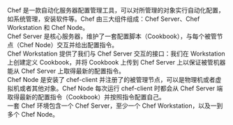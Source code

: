 Chef 是一款自动化服务器配置管理工具，可以对所管理的对象实行自动化配置，如系统管理，安装软件等。Chef 由三大组件组成：Chef Server、Chef Workstation 和 Chef Node。  
Chef Server 是核心服务器，维护了一套配置脚本（Cookbook），与每个被管节点（Chef Node）交互并给出配置指令。  
Chef Workstation 提供了我们与 Chef Server 交互的接口：我们在 Workstation 上创建定义 Cookbook，并将 Cookbook 上传到 Chef Server 上以保证被管机器能从 Chef Server 上取得最新的配置指令。  
Chef Node 是安装了 chef-client 并注册了的被管理节点，可以是物理机或者虚拟机或者其他对象。Chef Node 每次运行 chef-client 时都会从 Chef Server 端取得最新的配置指令（Cookbook）并按照指令配置自己。  
一套 Chef 环境包含一个 Chef Server，至少一个 Chef Workstation，以及一到多个 Chef Node。  